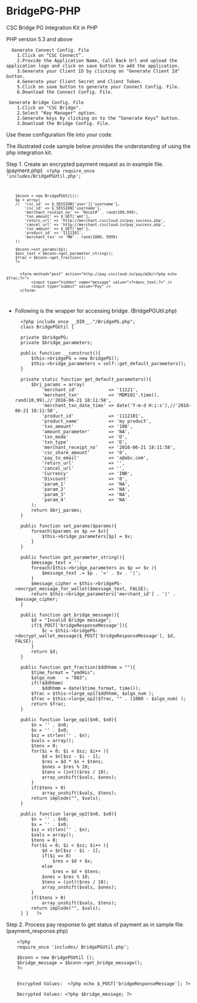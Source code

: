 # BridgePG-PHP

CSC Bridge PG Integration Kit in PHP

PHP version 5.3 and above


      Generate Connect Config. File
        1.Click on “CSC Connect”.
        2.Provide the Application Name, Call Back Url and upload the application logo and click on save button to add the application.
        3.Generate your Client ID by clicking on "Generate Client Id" button.
        4.Generate your Client Secret and Client Token.
        5.Click on save button to generate your Connect Config. File.
        6.Download the Connect Config. File.
        
     Generate Bridge Config. File
        1.Click on "CSC Bridge".
        2.Select "Key Manager" option.
        2.Generate keys by clicking on to the “Generate Keys” button.
        3.Download the Bridge Config. File.

Use these configuration file into your code.

The illustrated code sample below provides the understanding of using the php integration kit.

Step 1. Create an encrypted payment request as in example file. (payment.php)
<code>
		<?php
		require_once 'includes/BridgePGUtil.php';

		$bconn = new BridgePGUtil();
		$p = array(
		//  'csc_id' => $_SESSION['user']['username'],
			'csc_id' => $_SESSION['username'],
			'merchant_receipt_no' => 'Recpt#' . rand(100,999),
			'txn_amount' => $_GET['amt'],
			'return_url' => 'http://merchant.csccloud.in/pay_success.php',
			'cancel_url' => 'http://merchant.csccloud.in/pay_success.php',
			'txn_amount' => $_GET['amt'],
			'product_id' => '1112101',
			'merchant_txn' => 'MW' . rand(1000, 9999)
		);

		$bconn->set_params($p);
		$enc_text = $bconn->get_parameter_string();
		$frac = $bconn->get_fraction();
		?>


		  <form method="post" action="http://pay.csccloud.in/pay/m2b/<?php echo $frac;?>">
			   <input type="hidden" name="message" value="<?=$enc_text;?>" />
			   <input type="submit" value="Pay" />
		  </form>
</code>

* Following is the wrapper for accessing bridge. (BridgePGUtil.php)

		<?php include_once __DIR__."/BridgePG.php";
		class BridgePGUtil {
		
		private $bridgePG;
		private $bridge_parameters;
		
		public function __construct(){
			$this->bridgePG = new BridgePG();
			$this->bridge_parameters = self::get_default_parameters();
		}
		
		private static function get_default_parameters(){
			$brj_params = array(
				'merchant_id'            => '11121',
				'merchant_txn'           => 'MDM101'.time(). rand(10,99),//'2016-06-21 18:11:58',
				'merchant_txn_date_time' => date('Y-m-d H:i:s'),//'2016-06-21 18:11:58',
				'product_id'             => '1112101',
				'product_name'           => 'my product',
				'txn_amount'             => '100',
				'amount_parameter'       => 'NA',
				'txn_mode'               => 'D',
				'txn_type'               => 'D',
				'merchant_receipt_no'    => '2016-06-21 18:11:58',
				'csc_share_amount'       => '0',
				'pay_to_email'           => 'a@abc.com',
				'return_url'             => '',
				'cancel_url'             => '',
				'Currency'               => 'INR',
				'Discount'               => '0',
				'param_1'                => 'NA',
				'param_2'                => 'NA',
				'param_3'                => 'NA',
				'param_4'                => 'NA'
			);
			return $brj_params;
		}
		
		public function set_params($params){
			foreach($params as $p => $v){
				$this->bridge_parameters[$p] = $v;
			}
		}

		public function get_parameter_string(){
			$message_text = '';
			foreach($this->bridge_parameters as $p => $v ){
				$message_text .= $p . '=' . $v . '|';
			}
			$message_cipher = $this->bridgePG->encrypt_message_for_wallet($message_text, FALSE);
			return $this->bridge_parameters['merchant_id'] . '|' . $message_cipher;
		}
		
		public function get_bridge_message(){
			$d = "Invalid Bridge message";
			if($_POST['bridgeResponseMessage']){
				$c = $this->bridgePG->decrypt_wallet_message($_POST['bridgeResponseMessage'], $d, FALSE);
			}
			return $d;
		}
		
		public function get_fraction($ddhhmm = ""){
			$time_format = "ymdHis";
			$algo_num    = "883";
			if(!$ddhhmm)
				$ddhhmm = date($time_format, time());
			$frac = $this->large_op1($ddhhmm, $algo_num );
			$frac = $this->large_op2($frac, "" . (1000 - $algo_num) );
			return $frac;
		}
		
		public function large_op1($n0, $x0){
			$n = '' . $n0;
			$x = '' . $x0;
			$sz = strlen('' . $n);
			$vals = array();
			$tens = 0;
			for($i = 0; $i < $sz; $i++ ){
				$d = $n[$sz - $i - 1];
				$res = $d * $x + $tens;
				$ones = $res % 10;
				$tens = (int)($res / 10);
				array_unshift($vals, $ones);
			}
			if($tens > 0)
				array_unshift($vals, $tens);
			return implode("", $vals);
		}
		
		public function large_op2($n0, $x0){
			$n = '' . $n0;
			$x = '' . $x0;
			$sz = strlen('' . $n);
			$vals = array();
			$tens = 0;
			for($i = 0; $i < $sz; $i++ ){
				$d = $n[$sz - $i - 1];
				if($i == 0)
					$res = $d + $x;
				else
					$res = $d + $tens;
				$ones = $res % 10;
				$tens = (int)($res / 10);
				array_unshift($vals, $ones);
			}
			if($tens > 0)
				array_unshift($vals, $tens);
			return implode("", $vals);
		} }   ?>
        

Step 2. Process pay response to get status of payment as in sample file. (payment_response.php)

		<?php
		require_once 'includes/ BridgePGUtil.php';

		$bconn = new BridgePGUtil ();
		$bridge_message = $bconn->get_bridge_message();
		?>


		Encrypted Values:  <?php echo $_POST['bridgeResponseMessage']; ?>

		Decrypted Values: <?php $bridge_message; ?>


